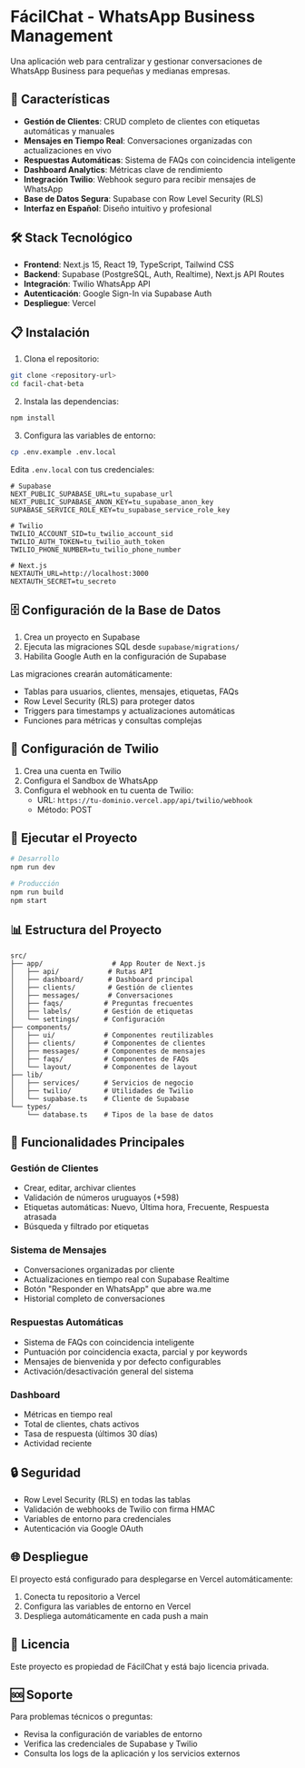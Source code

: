 # FácilChat - WhatsApp Business Management

Una aplicación web para centralizar y gestionar conversaciones de WhatsApp Business para pequeñas y medianas empresas.

## 🚀 Características

- **Gestión de Clientes**: CRUD completo de clientes con etiquetas automáticas y manuales
- **Mensajes en Tiempo Real**: Conversaciones organizadas con actualizaciones en vivo
- **Respuestas Automáticas**: Sistema de FAQs con coincidencia inteligente
- **Dashboard Analytics**: Métricas clave de rendimiento
- **Integración Twilio**: Webhook seguro para recibir mensajes de WhatsApp
- **Base de Datos Segura**: Supabase con Row Level Security (RLS)
- **Interfaz en Español**: Diseño intuitivo y profesional

## 🛠 Stack Tecnológico

- **Frontend**: Next.js 15, React 19, TypeScript, Tailwind CSS
- **Backend**: Supabase (PostgreSQL, Auth, Realtime), Next.js API Routes
- **Integración**: Twilio WhatsApp API
- **Autenticación**: Google Sign-In via Supabase Auth
- **Despliegue**: Vercel

## 📋 Instalación

1. Clona el repositorio:
```bash
git clone <repository-url>
cd facil-chat-beta
```

2. Instala las dependencias:
```bash
npm install
```

3. Configura las variables de entorno:
```bash
cp .env.example .env.local
```

Edita `.env.local` con tus credenciales:
```env
# Supabase
NEXT_PUBLIC_SUPABASE_URL=tu_supabase_url
NEXT_PUBLIC_SUPABASE_ANON_KEY=tu_supabase_anon_key
SUPABASE_SERVICE_ROLE_KEY=tu_supabase_service_role_key

# Twilio
TWILIO_ACCOUNT_SID=tu_twilio_account_sid
TWILIO_AUTH_TOKEN=tu_twilio_auth_token
TWILIO_PHONE_NUMBER=tu_twilio_phone_number

# Next.js
NEXTAUTH_URL=http://localhost:3000
NEXTAUTH_SECRET=tu_secreto
```

## 🗄️ Configuración de la Base de Datos

1. Crea un proyecto en Supabase
2. Ejecuta las migraciones SQL desde `supabase/migrations/`
3. Habilita Google Auth en la configuración de Supabase

Las migraciones crearán automáticamente:
- Tablas para usuarios, clientes, mensajes, etiquetas, FAQs
- Row Level Security (RLS) para proteger datos
- Triggers para timestamps y actualizaciones automáticas
- Funciones para métricas y consultas complejas

## 📱 Configuración de Twilio

1. Crea una cuenta en Twilio
2. Configura el Sandbox de WhatsApp
3. Configura el webhook en tu cuenta de Twilio:
   - URL: `https://tu-dominio.vercel.app/api/twilio/webhook`
   - Método: POST

## 🚀 Ejecutar el Proyecto

```bash
# Desarrollo
npm run dev

# Producción
npm run build
npm start
```

## 📊 Estructura del Proyecto

```
src/
├── app/                 # App Router de Next.js
│   ├── api/            # Rutas API
│   ├── dashboard/      # Dashboard principal
│   ├── clients/        # Gestión de clientes
│   ├── messages/       # Conversaciones
│   ├── faqs/          # Preguntas frecuentes
│   ├── labels/        # Gestión de etiquetas
│   └── settings/      # Configuración
├── components/
│   ├── ui/            # Componentes reutilizables
│   ├── clients/       # Componentes de clientes
│   ├── messages/      # Componentes de mensajes
│   ├── faqs/          # Componentes de FAQs
│   └── layout/        # Componentes de layout
├── lib/
│   ├── services/      # Servicios de negocio
│   ├── twilio/        # Utilidades de Twilio
│   └── supabase.ts    # Cliente de Supabase
└── types/
    └── database.ts    # Tipos de la base de datos
```

## 🔧 Funcionalidades Principales

### Gestión de Clientes
- Crear, editar, archivar clientes
- Validación de números uruguayos (+598)
- Etiquetas automáticas: Nuevo, Última hora, Frecuente, Respuesta atrasada
- Búsqueda y filtrado por etiquetas

### Sistema de Mensajes
- Conversaciones organizadas por cliente
- Actualizaciones en tiempo real con Supabase Realtime
- Botón "Responder en WhatsApp" que abre wa.me
- Historial completo de conversaciones

### Respuestas Automáticas
- Sistema de FAQs con coincidencia inteligente
- Puntuación por coincidencia exacta, parcial y por keywords
- Mensajes de bienvenida y por defecto configurables
- Activación/desactivación general del sistema

### Dashboard
- Métricas en tiempo real
- Total de clientes, chats activos
- Tasa de respuesta (últimos 30 días)
- Actividad reciente

## 🔒 Seguridad

- Row Level Security (RLS) en todas las tablas
- Validación de webhooks de Twilio con firma HMAC
- Variables de entorno para credenciales
- Autenticación via Google OAuth

## 🌐 Despliegue

El proyecto está configurado para desplegarse en Vercel automáticamente:

1. Conecta tu repositorio a Vercel
2. Configura las variables de entorno en Vercel
3. Despliega automáticamente en cada push a main

## 📄 Licencia

Este proyecto es propiedad de FácilChat y está bajo licencia privada.

## 🆘 Soporte

Para problemas técnicos o preguntas:
- Revisa la configuración de variables de entorno
- Verifica las credenciales de Supabase y Twilio
- Consulta los logs de la aplicación y los servicios externos